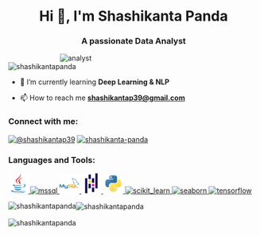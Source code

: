 <h1 align="center">Hi 👋, I'm Shashikanta Panda</h1>
<h3 align="center">A passionate Data Analyst</h3>

<img align="right" alt="analyst" width="400" src="https://www.bing.com/th/id/OGC.177a7172378030dac72194551bb1b409?pid=1.7&rurl=https%3a%2f%2fi.pinimg.com%2foriginals%2f45%2f67%2fa8%2f4567a837b545d22b9dcde81ccd98b70e.gif&ehk=I3PEpbCOshEBhU%2bhOrN0ewR6mk4wIvMyTaSviOcgG6Y%3d">

<p align="left"> <img src="https://komarev.com/ghpvc/?username=shashikantapanda&label=Profile%20views&color=0e75b6&style=flat" alt="shashikantapanda" /> </p>

- 🌱 I’m currently learning **Deep Learning & NLP**

- 📫 How to reach me **shashikantap39@gmail.com**

<h3 align="left">Connect with me:</h3>
<p align="left">
<a href="https://twitter.com/@shashikantap39" target="blank"><img align="center" src="https://raw.githubusercontent.com/rahuldkjain/github-profile-readme-generator/master/src/images/icons/Social/twitter.svg" alt="@shashikantap39" height="30" width="40" /></a>
<a href="https://linkedin.com/in/shashikanta-panda" target="blank"><img align="center" src="https://raw.githubusercontent.com/rahuldkjain/github-profile-readme-generator/master/src/images/icons/Social/linked-in-alt.svg" alt="shashikanta-panda" height="30" width="40" /></a>
</p>

<h3 align="left">Languages and Tools:</h3>
<p align="left"> <a href="https://www.java.com" target="_blank" rel="noreferrer"> <img src="https://raw.githubusercontent.com/devicons/devicon/master/icons/java/java-original.svg" alt="java" width="40" height="40"/> </a> <a href="https://www.microsoft.com/en-us/sql-server" target="_blank" rel="noreferrer"> <img src="https://www.svgrepo.com/show/303229/microsoft-sql-server-logo.svg" alt="mssql" width="40" height="40"/> </a> <a href="https://www.mysql.com/" target="_blank" rel="noreferrer"> <img src="https://raw.githubusercontent.com/devicons/devicon/master/icons/mysql/mysql-original-wordmark.svg" alt="mysql" width="40" height="40"/> </a> <a href="https://pandas.pydata.org/" target="_blank" rel="noreferrer"> <img src="https://raw.githubusercontent.com/devicons/devicon/2ae2a900d2f041da66e950e4d48052658d850630/icons/pandas/pandas-original.svg" alt="pandas" width="40" height="40"/> </a> <a href="https://www.python.org" target="_blank" rel="noreferrer"> <img src="https://raw.githubusercontent.com/devicons/devicon/master/icons/python/python-original.svg" alt="python" width="40" height="40"/> </a> <a href="https://scikit-learn.org/" target="_blank" rel="noreferrer"> <img src="https://upload.wikimedia.org/wikipedia/commons/0/05/Scikit_learn_logo_small.svg" alt="scikit_learn" width="40" height="40"/> </a> <a href="https://seaborn.pydata.org/" target="_blank" rel="noreferrer"> <img src="https://seaborn.pydata.org/_images/logo-mark-lightbg.svg" alt="seaborn" width="40" height="40"/> </a> <a href="https://www.tensorflow.org" target="_blank" rel="noreferrer"> <img src="https://www.vectorlogo.zone/logos/tensorflow/tensorflow-icon.svg" alt="tensorflow" width="40" height="40"/> </a> </p>

<p><img align="left" src="https://github-readme-stats.vercel.app/api/top-langs?username=shashikantapanda&show_icons=true&locale=en&layout=compact" alt="shashikantapanda" /></p>
<p><img align="center" src="https://github-readme-stats.vercel.app/api?username=shashikantapanda&show_icons=true&locale=en" alt="shashikantapanda" /></p>
<p><img align="center" src="https://github-readme-streak-stats.herokuapp.com/?user=shashikantapanda&" alt="shashikantapanda" /></p>

<!---
shashikantapanda/shashikantapanda is a ✨ special ✨ repository because its `README.md` (this file) appears on your GitHub profile.
You can click the Preview link to take a look at your changes.
--->
